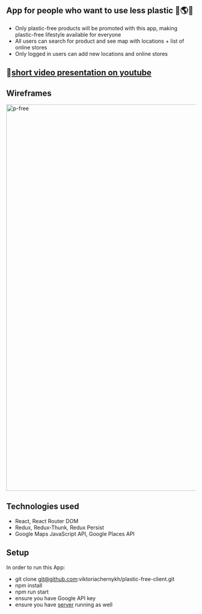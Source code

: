 ## App for people who want to use less plastic :herb::earth_americas::whale:

- Only plastic-free products will be promoted with this app, making plastic-free lifestyle available for everyone
- All users can search for product and see map with locations + list of online stores
- Only logged in users can add new locations and online stores

## :movie_camera:[short video presentation on youtube](https://www.youtube.com/watch?v=QugqpAFJFuE) 

## Wireframes
<img width="1027" alt="p-free" src="https://user-images.githubusercontent.com/56471143/80267773-1480d480-86a3-11ea-9d24-ab55ff2a3820.png">

## Technologies used

- React, React Router DOM
- Redux, Redux-Thunk, Redux Persist
- Google Maps JavaScript API, Google Places API

## Setup

In order to run this App:
- git clone git@github.com:viktoriachernykh/plastic-free-client.git
- npm install
- npm run start
- ensure you have Google API key
- ensure you have [server](https://github.com/viktoriachernykh/plastic-free-server) running as well

